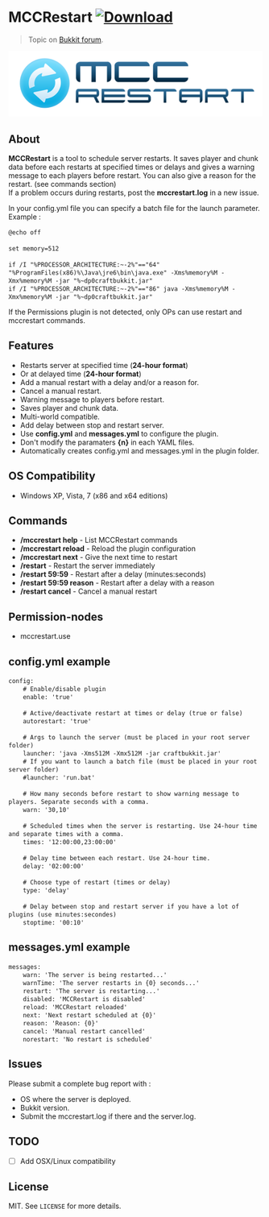 # MCCRestart [![Download](https://img.shields.io/badge/download-1.2.5-brightgreen.svg)](https://github.com/crazy-max/mccrestart-bukkit/releases/download/1.2.5/MCCRestart.jar)

> Topic on [Bukkit forum](http://bit.ly/2u6qtkl).

![](https://raw.githubusercontent.com/crazy-max/mccrestart-bukkit/master/resources/mccrestart.png)

## About

**MCCRestart** is a tool to schedule server restarts. It saves player and chunk data before each restarts at specified times or delays and gives a warning message to each players before restart. You can also give a reason for the restart. (see commands section)<br />
If a problem occurs during restarts, post the **mccrestart.log** in a new issue.<br />

In your config.yml file you can specify a batch file for the launch parameter. Example :

```batch
@echo off

set memory=512

if /I "%PROCESSOR_ARCHITECTURE:~-2%"=="64" "%ProgramFiles(x86)%\Java\jre6\bin\java.exe" -Xms%memory%M -Xmx%memory%M -jar "%~dp0craftbukkit.jar"
if /I "%PROCESSOR_ARCHITECTURE:~-2%"=="86" java -Xms%memory%M -Xmx%memory%M -jar "%~dp0craftbukkit.jar"
```

If the Permissions plugin is not detected, only OPs can use restart and mccrestart commands.

## Features

* Restarts server at specified time (**24-hour format**)
* Or at delayed time (**24-hour format**)
* Add a manual restart with a delay and/or a reason for.
* Cancel a manual restart.
* Warning message to players before restart.
* Saves player and chunk data.
* Multi-world compatible.
* Add delay between stop and restart server.
* Use **config.yml** and **messages.yml** to configure the plugin.
* Don't modify the paramaters **{n}** in each YAML files.
* Automatically creates config.yml and messages.yml in the plugin folder.

## OS Compatibility

* Windows XP, Vista, 7 (x86 and x64 editions)

## Commands

* **/mccrestart help** - List MCCRestart commands
* **/mccrestart reload** - Reload the plugin configuration
* **/mccrestart next** - Give the next time to restart
* **/restart** - Restart the server immediately
* **/restart 59:59** - Restart after a delay (minutes:seconds)
* **/restart 59:59 reason** - Restart after a delay with a reason
* **/restart cancel** - Cancel a manual restart

## Permission-nodes

* mccrestart.use

## config.yml example

```
config:
    # Enable/disable plugin
    enable: 'true'
 
    # Active/deactivate restart at times or delay (true or false)
    autorestart: 'true'
 
    # Args to launch the server (must be placed in your root server folder)
    launcher: 'java -Xms512M -Xmx512M -jar craftbukkit.jar'
    # If you want to launch a batch file (must be placed in your root server folder)
    #launcher: 'run.bat'
 
    # How many seconds before restart to show warning message to players. Separate seconds with a comma.
    warn: '30,10'
 
    # Scheduled times when the server is restarting. Use 24-hour time and separate times with a comma.
    times: '12:00:00,23:00:00'
 
    # Delay time between each restart. Use 24-hour time.
    delay: '02:00:00'
 
    # Choose type of restart (times or delay)
    type: 'delay'
 
    # Delay between stop and restart server if you have a lot of plugins (use minutes:secondes)
    stoptime: '00:10'
```

## messages.yml example

```
messages:
    warn: 'The server is being restarted...'
    warnTime: 'The server restarts in {0} seconds...'
    restart: 'The server is restarting...'
    disabled: 'MCCRestart is disabled'
    reload: 'MCCRestart reloaded'
    next: 'Next restart scheduled at {0}'
    reason: 'Reason: {0}'
    cancel: 'Manual restart cancelled'
    norestart: 'No restart is scheduled'
```

## Issues

Please submit a complete bug report with :
- OS where the server is deployed.
- Bukkit version.
- Submit the mccrestart.log if there and the server.log.

## TODO

* [ ] Add OSX/Linux compatibility

## License

MIT. See `LICENSE` for more details.
